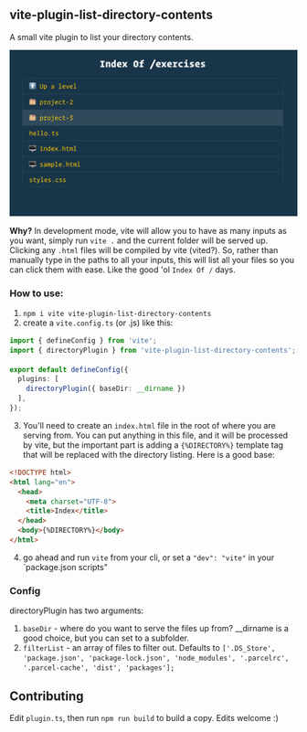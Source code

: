 ## vite-plugin-list-directory-contents

A small vite plugin to list your directory contents.

![](./dist/cool.png)

**Why?** In development mode, vite will allow you to have as many inputs as you want, simply run `vite .` and the current folder will be served up. Clicking any `.html` files will be compiled by vite (vited?). So, rather than manually type in the paths to all your inputs, this will list all your files so you can click them with ease. Like the good 'ol `Index Of /` days.


### How to use:

1. `npm i vite vite-plugin-list-directory-contents`
2. create a `vite.config.ts` (or .js) like this:

```ts
import { defineConfig } from 'vite';
import { directoryPlugin } from 'vite-plugin-list-directory-contents';

export default defineConfig({
  plugins: [
    directoryPlugin({ baseDir: __dirname })
  ],
});
```

3. You'll need to create an `index.html` file in the root of where you are serving from. You can put anything in this file, and it will be processed by vite, but the important part is adding a `{%DIRECTORY%}` template tag that will be replaced with the directory listing. Here is a good base:

```html
<!DOCTYPE html>
<html lang="en">
  <head>
    <meta charset="UTF-8">
    <title>Index</title>
  </head>
  <body>{%DIRECTORY%}</body>
</html>
```

4. go ahead and run `vite` from your cli, or set a `"dev": "vite"` in your `package.json scripts"

### Config

directoryPlugin has two arguments:

1. `baseDir` - where do you want to serve the files up from? __dirname is a good choice, but you can set to a subfolder.
2. `filterList` - an array of files to filter out. Defaults to `['.DS_Store', 'package.json', 'package-lock.json', 'node_modules', '.parcelrc', '.parcel-cache', 'dist', 'packages'];`



## Contributing

Edit `plugin.ts`, then run `npm run build` to build a copy. Edits welcome :)
